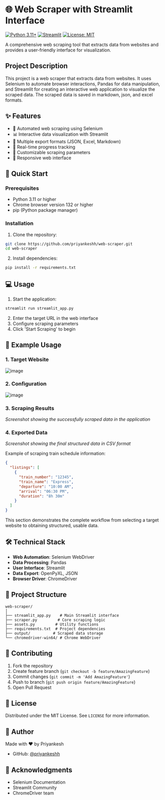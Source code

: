 # 🌐 Web Scraper with Streamlit Interface

[![Python 3.11+](https://img.shields.io/badge/python-3.11+-blue.svg)](https://www.python.org/downloads/)
[![Streamlit](https://img.shields.io/badge/Streamlit-1.28+-red.svg)](https://streamlit.io/)
[![License: MIT](https://img.shields.io/badge/License-MIT-yellow.svg)](https://opensource.org/licenses/MIT)

A comprehensive web scraping tool that extracts data from websites and provides a user-friendly interface for visualization.

## Project Description

This project is a web scraper that extracts data from websites. It uses Selenium to automate browser interactions, Pandas for data manipulation, and Streamlit for creating an interactive web application to visualize the scraped data. The scraped data is saved in markdown, json, and excel formats.

## ✨ Features

- 🤖 Automated web scraping using Selenium
- 📊 Interactive data visualization with Streamlit
- 💾 Multiple export formats (JSON, Excel, Markdown)
- 🔄 Real-time progress tracking
- 🎯 Customizable scraping parameters
- 📱 Responsive web interface

## 🚀 Quick Start

### Prerequisites
- Python 3.11 or higher
- Chrome browser version 132 or higher
- pip (Python package manager)

### Installation

1. Clone the repository:
```bash
git clone https://github.com/priyankeshh/web-scraper.git
cd web-scraper
```

2. Install dependencies:
```bash
pip install -r requirements.txt
```

## 💻 Usage

1. Start the application:
```bash
streamlit run streamlit_app.py
```

2. Enter the target URL in the web interface
3. Configure scraping parameters
4. Click 'Start Scraping' to begin

## 📸 Example Usage

### 1. Target Website
<!-- Insert screenshot of the target website here -->
![image](https://github.com/user-attachments/assets/8a94ce17-6ffc-4da1-9ce2-c43cbab3968c)

### 2. Configuration
<!-- Insert screenshot of the scraper interface with configuration -->
![image](https://github.com/user-attachments/assets/748fa4a1-cb2e-486f-944a-798f0c534dfd)


### 3. Scraping Results
<!-- Insert screenshot of the scraped data in the app -->
*Screenshot showing the successfully scraped data in the application*

### 4. Exported Data
<!-- Insert screenshot of the exported CSV file -->
*Screenshot showing the final structured data in CSV format*

Example of scraping train schedule information:
```json
{
  "listings": [
    {
      "train_number": "12345",
      "train_name": "Express",
      "departure": "10:00 AM",
      "arrival": "06:30 PM",
      "duration": "8h 30m"
    }
  ]
}
```

This section demonstrates the complete workflow from selecting a target website to obtaining structured, usable data.

## 🛠️ Technical Stack

- **Web Automation**: Selenium WebDriver
- **Data Processing**: Pandas
- **User Interface**: Streamlit
- **Data Export**: OpenPyXL, JSON
- **Browser Driver**: ChromeDriver

## 📁 Project Structure

```
web-scraper/
│
├── streamlit_app.py    # Main Streamlit interface
├── scraper.py         # Core scraping logic
├── assets.py         # Utility functions
├── requirements.txt  # Project dependencies
├── output/          # Scraped data storage
└── chromedriver-win64/ # Chrome WebDriver
```

## 🤝 Contributing

1. Fork the repository
2. Create feature branch (`git checkout -b feature/AmazingFeature`)
3. Commit changes (`git commit -m 'Add AmazingFeature'`)
4. Push to branch (`git push origin feature/AmazingFeature`)
5. Open Pull Request

## 📝 License

Distributed under the MIT License. See `LICENSE` for more information.

## 👤 Author

Made with ❤️ by Priyankesh
- GitHub: [@priyankeshh](https://github.com/priyankeshh)

## 🙏 Acknowledgments

- Selenium Documentation
- Streamlit Community
- ChromeDriver team
